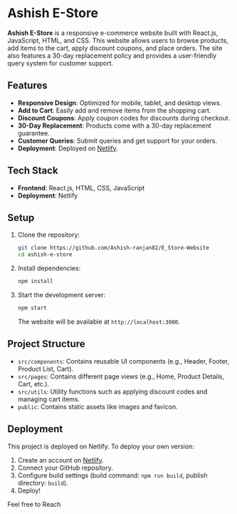 # Ashish E-Store

**Ashish E-Store** is a responsive e-commerce website built with React.js, JavaScript, HTML, and CSS. This website allows users to browse products, add items to the cart, apply discount coupons, and place orders. The site also features a 30-day replacement policy and provides a user-friendly query system for customer support.

## Features

- **Responsive Design**: Optimized for mobile, tablet, and desktop views.
- **Add to Cart**: Easily add and remove items from the shopping cart.
- **Discount Coupons**: Apply coupon codes for discounts during checkout.
- **30-Day Replacement**: Products come with a 30-day replacement guarantee.
- **Customer Queries**: Submit queries and get support for your orders.
- **Deployment**: Deployed on [Netlify](https://app.netlify.com/sites/ashish-ecom-website/overview).

## Tech Stack

- **Frontend**: React.js, HTML, CSS, JavaScript
- **Deployment**: Netlify

## Setup

1. Clone the repository:

   ```bash
   git clone https://github.com/Ashish-ranjan82/E_Store-Website
   cd ashish-e-store
   ```

2. Install dependencies:

   ```bash
   npm install
   ```

3. Start the development server:

   ```bash
   npm start
   ```

   The website will be available at `http://localhost:3000`.

## Project Structure

- `src/components`: Contains reusable UI components (e.g., Header, Footer, Product List, Cart).
- `src/pages`: Contains different page views (e.g., Home, Product Details, Cart, etc.).
- `src/utils`: Utility functions such as applying discount codes and managing cart items.
- `public`: Contains static assets like images and favicon.

## Deployment

This project is deployed on Netlify. To deploy your own version:

1. Create an account on [Netlify](https://www.netlify.com/).
2. Connect your GitHub repository.
3. Configure build settings (build command: `npm run build`, publish directory: `build`).
4. Deploy!

Feel free to Reach
